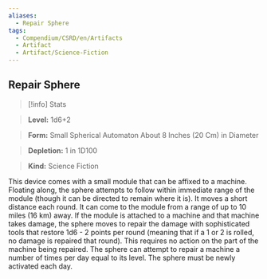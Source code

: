 ```yaml
---
aliases:
  - Repair Sphere
tags:
  - Compendium/CSRD/en/Artifacts
  - Artifact
  - Artifact/Science-Fiction
---
```

    
      
## Repair Sphere      
>[!info] Stats      
> **Level:** 1d6+2      
> **Form:** Small Spherical Automaton About 8 Inches (20 Cm) in Diameter      
> **Depletion:** 1 in 1D100      
> **Kind:** Science Fiction    
      
This device comes with a small module that can be affixed to a machine. Floating along, the sphere attempts to follow within immediate range of the module (though it can be directed to remain where it is). It moves a short distance each round. It can come to the module from a range of up to 10 miles (16 km) away. If the module is attached to a machine and that machine takes damage, the sphere moves to repair the damage with sophisticated tools that restore 1d6 - 2 points per round (meaning that if a 1 or 2 is rolled, no damage is repaired that round). This requires no action on the part of the machine being repaired. The sphere can attempt to repair a machine a number of times per day equal to its level. The sphere must be newly activated each day.